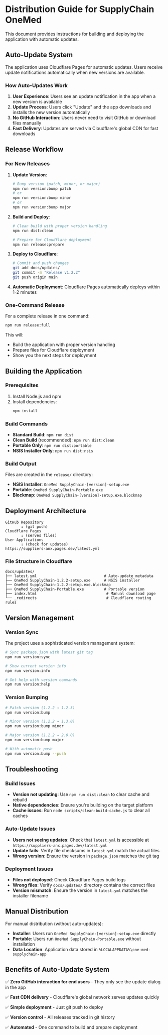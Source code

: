 # Distribution Guide for SupplyChain OneMed

This document provides instructions for building and deploying the application with automatic updates.

## Auto-Update System

The application uses Cloudflare Pages for automatic updates. Users receive update notifications automatically when new versions are available.

### How Auto-Updates Work

1. **User Experience**: Users see an update notification in the app when a new version is available
2. **Update Process**: Users click "Update" and the app downloads and installs the new version automatically
3. **No GitHub Interaction**: Users never need to visit GitHub or download files manually
4. **Fast Delivery**: Updates are served via Cloudflare's global CDN for fast downloads

## Release Workflow

### For New Releases

1. **Update Version**:

   ```bash
   # Bump version (patch, minor, or major)
   npm run version:bump patch
   # or
   npm run version:bump minor
   # or
   npm run version:bump major
   ```

2. **Build and Deploy**:

   ```bash
   # Clean build with proper version handling
   npm run dist:clean

   # Prepare for Cloudflare deployment
   npm run release:prepare
   ```

3. **Deploy to Cloudflare**:

   ```bash
   # Commit and push changes
   git add docs/updates/
   git commit -m "Release v1.2.2"
   git push origin main
   ```

4. **Automatic Deployment**: Cloudflare Pages automatically deploys within 1-2 minutes

### One-Command Release

For a complete release in one command:

```bash
npm run release:full
```

This will:

- Build the application with proper version handling
- Prepare files for Cloudflare deployment
- Show you the next steps for deployment

## Building the Application

### Prerequisites

1. Install Node.js and npm
2. Install dependencies:
   ```bash
   npm install
   ```

### Build Commands

- **Standard Build**: `npm run dist`
- **Clean Build** (recommended): `npm run dist:clean`
- **Portable Only**: `npm run dist:portable`
- **NSIS Installer Only**: `npm run dist:nsis`

### Build Output

Files are created in the `release/` directory:

- **NSIS Installer**: `OneMed SupplyChain-[version]-setup.exe`
- **Portable**: `OneMed SupplyChain-Portable.exe`
- **Blockmap**: `OneMed SupplyChain-[version]-setup.exe.blockmap`

## Deployment Architecture

```
GitHub Repository
       ↓ (git push)
Cloudflare Pages
       ↓ (serves files)
User Applications
       ↓ (check for updates)
https://suppliers-anx.pages.dev/latest.yml
```

### File Structure in Cloudflare

```
docs/updates/
├── latest.yml                              # Auto-update metadata
├── OneMed SupplyChain-1.2.2-setup.exe      # NSIS installer
├── OneMed SupplyChain-1.2.2-setup.exe.blockmap
├── OneMed SupplyChain-Portable.exe         # Portable version
├── index.html                               # Manual download page
└── _redirects                               # Cloudflare routing rules
```

## Version Management

### Version Sync

The project uses a sophisticated version management system:

```bash
# Sync package.json with latest git tag
npm run version:sync

# Show current version info
npm run version:info

# Get help with version commands
npm run version:help
```

### Version Bumping

```bash
# Patch version (1.2.2 → 1.2.3)
npm run version:bump

# Minor version (1.2.2 → 1.3.0)
npm run version:bump minor

# Major version (1.2.2 → 2.0.0)
npm run version:bump major

# With automatic push
npm run version:bump --push
```

## Troubleshooting

### Build Issues

- **Version not updating**: Use `npm run dist:clean` to clear cache and rebuild
- **Native dependencies**: Ensure you're building on the target platform
- **Cache issues**: Run `node scripts/clean-build-cache.js` to clear all caches

### Auto-Update Issues

- **Users not seeing updates**: Check that `latest.yml` is accessible at `https://suppliers-anx.pages.dev/latest.yml`
- **Update fails**: Verify file checksums in `latest.yml` match the actual files
- **Wrong version**: Ensure the version in `package.json` matches the git tag

### Deployment Issues

- **Files not deployed**: Check Cloudflare Pages build logs
- **Wrong files**: Verify `docs/updates/` directory contains the correct files
- **Version mismatch**: Ensure the version in `latest.yml` matches the installer filename

## Manual Distribution

For manual distribution (without auto-updates):

- **Installer**: Users run `OneMed SupplyChain-[version]-setup.exe` directly
- **Portable**: Users run `OneMed SupplyChain-Portable.exe` without installation
- **Data Location**: Application data stored in `%LOCALAPPDATA%\one-med-supplychain-app`

## Benefits of Auto-Update System

✅ **Zero GitHub interaction for end users** - They only see the update dialog in the app

✅ **Fast CDN delivery** - Cloudflare's global network serves updates quickly

✅ **Simple deployment** - Just git push to deploy

✅ **Version control** - All releases tracked in git history

✅ **Automated** - One command to build and prepare deployment
